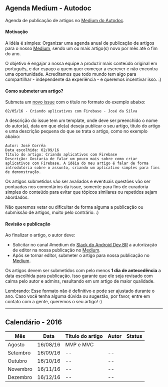 ## Agenda Medium - Autodoc

Agenda de publicação de artigos no [Medium do Autodoc](http://medium.com/autodoc).

#### Motivação

A idéia é simples: Organizar uma agenda anual de publicação de artigos para o nosso [Medium](http://medium.com/autodoc), sendo um ou mais artigo(s) novo por mês até o fim do ano.

O objetivo é engajar a nossa equipe a produzir mais conteúdo original em português, e dar espaço a quem quer começar a escrever e não encontra uma oportunidade. Acreditamos que todo mundo tem algo para compartilhar - independente da experiência - e queremos incentivar isso. :)

#### Como submeter um artigo?

Submeta um [novo issue](https://github.com/autodoc/agenda-medium/issues/new) com o título no formato do exemplo abaixo:

	02/05/16 - Criando aplicativos com Firebase - José da Silva

A descrição do issue tem um template, onde deve ser preenchido o nome do autor(a), data em que ele(a) deseja publicar o seu artigo, título do artigo e uma descrição pequena do que se trata o artigo, como no exemplo abaixo:

	Autor: José Corrêa
	Data escolhida: 02/09/16
	Título do artigo: Criando aplicativos com Firebase
	Descrição: Gostaria de falar um pouco mais sobre como criar aplicativos com Firebase. A idéia do meu artigo é falar de forma introdutória sobre o assunto, criando um aplicativo simples para fins de demonstração.
	
Os artigos submetidos vão ser avaliados e eventuais questões vão ser pontuadas nos comentários da issue, somente para fins de curadoria simples do conteúdo para evitar que tópicos similares ou repetidos sejam abordados.

Não queremos vetar ou dificultar de forma alguma a publicação ou submissão de artigos, muito pelo contrário. :)	

#### Revisão e publicação

Ao finalizar o artigo, o autor deve:

* Solicitar no canal #medium do [Slack do Android Dev BR](https://autodoc.slack.com) a autorização de editor na nossa publicação no [Medium](http://medium.com/autodoc). 
* Após se tornar editor, submeter o artigo para nossa publicação no [Medium](http://medium.com/autodoc).

Os artigos devem ser submetidos com pelo menos **1 dia de antecedência** a data escolhida para publicação. Isso garante que ele seja revisado com calma pelo autor e admins, resultando em um artigo de maior qualidade.

Lembrando: Esse formato não é definitivo e pode ser ajustado durante o ano. Caso você tenha alguma dúvida ou sugestão, por favor, entre em contato com a gente, queremos o seu artigo! :)

---

## Calendário - 2016

Mês | Data | Título do artigo | Autor | Status
--- | ---- | ------ | ----- | ---- 
Agosto | 16/08/16 | MVP e MVC
Setembro | 16/09/16 | -- | --
Outubro | 16/10/16 | -- | --
Novembro | 16/11/16 | -- | --
Dezembro | 16/12/16 | -- | --
